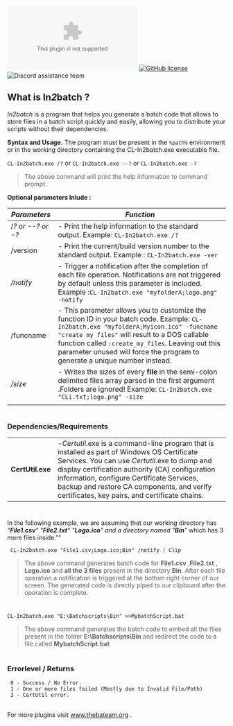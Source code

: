 ![GitHub file size in bytes](https://img.shields.io/github/size/Kabue-Murage/In2batch-Commandline-Version-/CL-In2batch.exe?color=Orange&label=File%20size&style=plastic%20size) [![GitHub license](https://img.shields.io/github/license/Kabue-Murage/In2batch-Commandline-Version-?style=plastic%20size)](https://github.com/Kabue-Murage/In2batch-Commandline-Version-/blob/master/LICENSE) ![Discord assistance team](https://img.shields.io/discord/451191843309355008?label=Discord%20forum&style=plastic%20size)

## What is In*2*batch ?
*In2batch* is a program that helps you generate a batch code that allows to store files in a batch script quickly and easily, allowing you to distribute your scripts without their dependencies. 

**Syntax and Usage.**
The program must be present in the `%path%` environment  or in the working directory containing the CL-In2batch.exe executable file. 
 
   `CL-In2batch.exe /?` or `CL-In2batch.exe --?` or `CL-In2batch.exe -?`
> The above command will print the help information to command prompt.
 
**Optional parameters Inlude :**

|*Parameters* | *Function*  |
|--|--|
/*? or --? or -?*|- Print the help information to the standard output. Example:  `CL-In2batch.exe /?`
|/version|- Print the current/build version number to the standard output. Example : `CL-In2batch.exe -ver`
|*/notify*|- Trigger a notification after  the completion of each file operation. Notifications are not triggered by default unless this parameter is included. Example :`CL-In2batch.exe "myfolderA;logo.png" -notify`|
|/funcname| - This parameter allows you to customize the function ID in your batch code. Example: `CL-In2batch.exe "myfolderA;Myicon.ico" -funcname "create my files"` will result to a DOS callable function called `:create_my_files`. Leaving out this parameter unused will force the program to generate a unique number instead.  
|*/size*| - Writes the sizes of every **file** in the semi-colon delimited  files array parsed in the first argument .Folders are ignored! Example: `CL-In2batch.exe "CLi.txt;logo.png" -size`|
||
#
### Dependencies/Requirements 
| |   |
|--|--|
|**CertUtil.exe** | -_Certutil_.exe is a command-line program that is installed as part of Windows OS Certificate Services. You can use _Certutil_.exe to dump and display certification authority (CA) configuration information, configure Certificate Services, backup and restore CA components, and verify certificates, key pairs, and certificate chains. |

#
   In the following example,  we are assuming that our working directory has  *"**File1.csv**" "**File2.txt**" "**Logo.ico**" *and a directory  named*  "**Bin**"* which has 3 more files inside.""

     CL-In2batch.exe "File1.csv;Logo.ico;Bin" /notify | Clip

> The above command generates batch code for **File1.csv** ,**File2.txt** , **Logo.ico** and **all the 3 files** present in the directory **Bin**. After each file operation a notification is triggered at the bottom right corner of our screen. The generated code is directly piped to our clipboard after the operation is complete.
#
    CL-In2batch.exe "E:\Batchscripts\Bin" >>MybatchScript.bat
> The above command generates the batch code to embed all the files present in the folder  **E:\Batchscripts\Bin**  and redirect the code to a file called **MybatchScript.bat** 



#
### Errorlevel / Returns

     0 - Success / No Error.
     1 - One or more files failed (Mostly due to Invalid File/Path)
     3 - CertUtil error.

## 


For more plugins visit www.thebateam.org .
